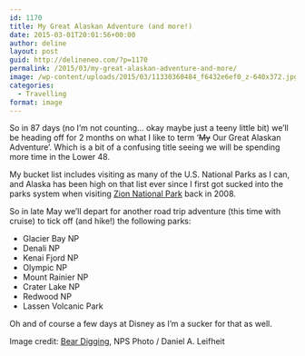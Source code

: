 ```yaml
---
id: 1170
title: My Great Alaskan Adventure (and more!)
date: 2015-03-01T20:01:56+00:00
author: deline
layout: post
guid: http://delineneo.com/?p=1170
permalink: /2015/03/my-great-alaskan-adventure-and-more/
image: /wp-content/uploads/2015/03/11330360484_f6432e6ef0_z-640x372.jpg
categories:
  - Travelling
format: image
---
```

So in 87 days (no I&#8217;m not counting&#8230; okay maybe just a teeny little bit) we&#8217;ll be heading off for 2 months on what I like to term &#8216;<del>My</del> Our Great Alaskan Adventure&#8217;. Which is a bit of a confusing title seeing we will be spending more time in the Lower 48.

My bucket list includes visiting as many of the U.S. National Parks as I can, and Alaska has been high on that list ever since I first got sucked into the parks system when visiting [Zion National Park](http://delineneo.com/2008/10/zion-national-park/ "Zion National Park") back in 2008.

So in late May we&#8217;ll depart for another road trip adventure (this time with cruise) to tick off (and hike!) the following parks:

  * Glacier Bay NP
  * Denali NP
  * Kenai Fjord NP
  * Olympic NP
  * Mount Rainier NP
  * Crater Lake NP
  * Redwood NP
  * Lassen Volcanic Park

Oh and of course a few days at Disney as I&#8217;m a sucker for that as well.

Image credit: [Bear Digging](https://www.flickr.com/photos/denalinps/11330360484/), NPS Photo / Daniel A. Leifheit

